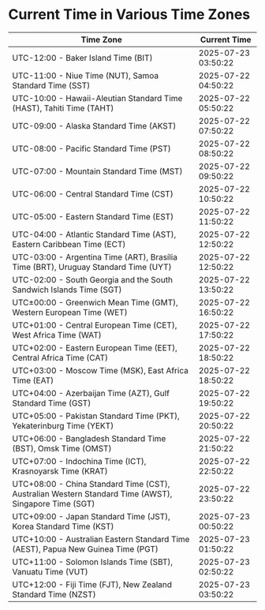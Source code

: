 # Current Time in Various Time Zones

| Time Zone | Current Time |
|-----------|--------------|
| UTC-12:00 - Baker Island Time (BIT) | 2025-07-23 03:50:22 |
| UTC-11:00 - Niue Time (NUT), Samoa Standard Time (SST) | 2025-07-22 04:50:22 |
| UTC-10:00 - Hawaii-Aleutian Standard Time (HAST), Tahiti Time (TAHT) | 2025-07-22 05:50:22 |
| UTC-09:00 - Alaska Standard Time (AKST) | 2025-07-22 07:50:22 |
| UTC-08:00 - Pacific Standard Time (PST) | 2025-07-22 08:50:22 |
| UTC-07:00 - Mountain Standard Time (MST) | 2025-07-22 09:50:22 |
| UTC-06:00 - Central Standard Time (CST) | 2025-07-22 10:50:22 |
| UTC-05:00 - Eastern Standard Time (EST) | 2025-07-22 11:50:22 |
| UTC-04:00 - Atlantic Standard Time (AST), Eastern Caribbean Time (ECT) | 2025-07-22 12:50:22 |
| UTC-03:00 - Argentina Time (ART), Brasília Time (BRT), Uruguay Standard Time (UYT) | 2025-07-22 12:50:22 |
| UTC-02:00 - South Georgia and the South Sandwich Islands Time (SGT) | 2025-07-22 13:50:22 |
| UTC±00:00 - Greenwich Mean Time (GMT), Western European Time (WET) | 2025-07-22 16:50:22 |
| UTC+01:00 - Central European Time (CET), West Africa Time (WAT) | 2025-07-22 17:50:22 |
| UTC+02:00 - Eastern European Time (EET), Central Africa Time (CAT) | 2025-07-22 18:50:22 |
| UTC+03:00 - Moscow Time (MSK), East Africa Time (EAT) | 2025-07-22 18:50:22 |
| UTC+04:00 - Azerbaijan Time (AZT), Gulf Standard Time (GST) | 2025-07-22 19:50:22 |
| UTC+05:00 - Pakistan Standard Time (PKT), Yekaterinburg Time (YEKT) | 2025-07-22 20:50:22 |
| UTC+06:00 - Bangladesh Standard Time (BST), Omsk Time (OMST) | 2025-07-22 21:50:22 |
| UTC+07:00 - Indochina Time (ICT), Krasnoyarsk Time (KRAT) | 2025-07-22 22:50:22 |
| UTC+08:00 - China Standard Time (CST), Australian Western Standard Time (AWST), Singapore Time (SGT) | 2025-07-22 23:50:22 |
| UTC+09:00 - Japan Standard Time (JST), Korea Standard Time (KST) | 2025-07-23 00:50:22 |
| UTC+10:00 - Australian Eastern Standard Time (AEST), Papua New Guinea Time (PGT) | 2025-07-23 01:50:22 |
| UTC+11:00 - Solomon Islands Time (SBT), Vanuatu Time (VUT) | 2025-07-23 02:50:22 |
| UTC+12:00 - Fiji Time (FJT), New Zealand Standard Time (NZST) | 2025-07-23 03:50:22 |
